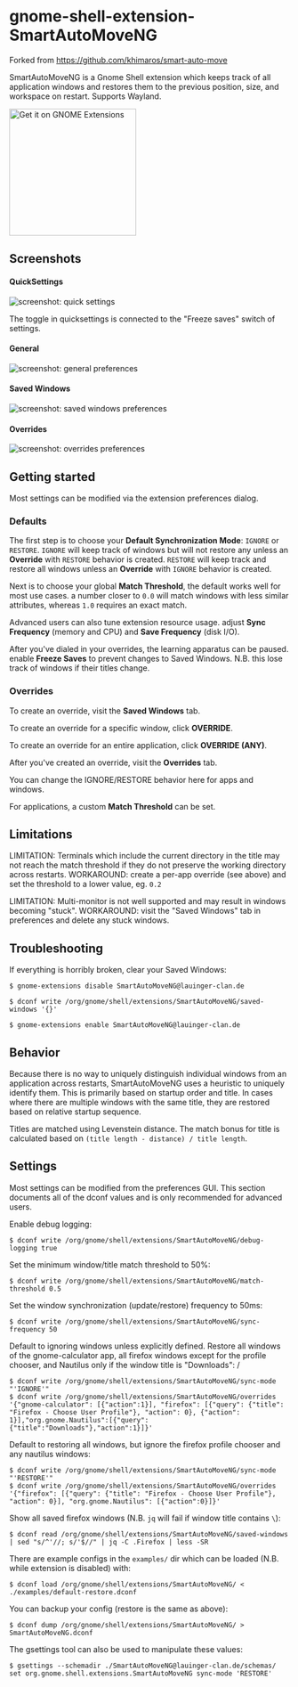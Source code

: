 # gnome-shell-extension-SmartAutoMoveNG

Forked from https://github.com/khimaros/smart-auto-move

SmartAutoMoveNG
is a Gnome Shell extension which keeps track of all application windows and restores them to the previous position, size, and workspace on restart. Supports Wayland.

<p align="left">
  <a href="https://extensions.gnome.org/extension/8149/smart-auto-move-ng/">
    <img alt="Get it on GNOME Extensions" width="228" src="https://raw.githubusercontent.com/andyholmes/gnome-shell-extensions-badge/master/get-it-on-ego.svg?sanitize=true"/>
  </a>
</p>

## Screenshots

#### QuickSettings

![screenshot: quick settings](docs/screenshot-quicksettings.png)

The toggle in quicksettings is connected to the "Freeze saves" switch of settings.

#### General

![screenshot: general preferences](docs/screenshot-general.png)

#### Saved Windows

![screenshot: saved windows preferences](docs/screenshot-saved-windows.png)

#### Overrides

![screenshot: overrides preferences](docs/screenshot-overrides.png)

## Getting started

Most settings can be modified via the extension preferences dialog.

### Defaults

The first step is to choose your **Default Synchronization Mode**: `IGNORE` or `RESTORE`. `IGNORE` will keep track of windows but will not restore any unless an **Override** with `RESTORE` behavior is created. `RESTORE` will keep track and restore all windows unless an **Override** with `IGNORE` behavior is created.

Next is to choose your global **Match Threshold**, the default works well for most use cases. a number closer to `0.0` will match windows with less similar attributes, whereas `1.0` requires an exact match.

Advanced users can also tune extension resource usage. adjust **Sync Frequency** (memory and CPU) and **Save Frequency** (disk I/O).

After you've dialed in your overrides, the learning apparatus can be paused. enable **Freeze Saves** to prevent changes to Saved Windows. N.B. this lose track of windows if their titles change.

### Overrides

To create an override, visit the **Saved Windows** tab.

To create an override for a specific window, click **OVERRIDE**.

To create an override for an entire application, click **OVERRIDE (ANY)**.

After you've created an override, visit the **Overrides** tab.

You can change the IGNORE/RESTORE behavior here for apps and windows.

For applications, a custom **Match Threshold** can be set.

## Limitations

LIMITATION: Terminals which include the current directory in the title may not reach the match threshold if they do not preserve the working directory across restarts. WORKAROUND: create a per-app override (see above) and set the threshold to a lower value, eg. `0.2`

LIMITATION: Multi-monitor is not well supported and may result in windows becoming "stuck". WORKAROUND: visit the "Saved Windows" tab in preferences and delete any stuck windows.

## Troubleshooting

If everything is horribly broken, clear your Saved Windows:

```
$ gnome-extensions disable SmartAutoMoveNG@lauinger-clan.de

$ dconf write /org/gnome/shell/extensions/SmartAutoMoveNG/saved-windows '{}'

$ gnome-extensions enable SmartAutoMoveNG@lauinger-clan.de
```

## Behavior

Because there is no way to uniquely distinguish individual windows from an application across restarts, SmartAutoMoveNG
uses a heuristic to uniquely identify them. This is primarily based on startup order and title. In cases where there are multiple windows with the same title, they are restored based on relative startup sequence.

Titles are matched using Levenstein distance. The match bonus for title is calculated based on `(title length - distance) / title length`.

## Settings

Most settings can be modified from the preferences GUI. This section documents all of the dconf values and is only recommended for advanced users.

Enable debug logging:

```
$ dconf write /org/gnome/shell/extensions/SmartAutoMoveNG/debug-logging true
```

Set the minimum window/title match threshold to 50%:

```
$ dconf write /org/gnome/shell/extensions/SmartAutoMoveNG/match-threshold 0.5
```

Set the window synchronization (update/restore) frequency to 50ms:

```
$ dconf write /org/gnome/shell/extensions/SmartAutoMoveNG/sync-frequency 50
```

Default to ignoring windows unless explicitly defined. Restore all windows of the gnome-calculator app, all firefox windows except for the profile chooser, and Nautilus only if the window title is "Downloads":
/

```
$ dconf write /org/gnome/shell/extensions/SmartAutoMoveNG/sync-mode "'IGNORE'"
$ dconf write /org/gnome/shell/extensions/SmartAutoMoveNG/overrides '{"gnome-calculator": [{"action":1}], "firefox": [{"query": {"title": "Firefox - Choose User Profile"}, "action": 0}, {"action": 1}],"org.gnome.Nautilus":[{"query":{"title":"Downloads"},"action":1}]}'
```

Default to restoring all windows, but ignore the firefox profile chooser and any nautilus windows:

```
$ dconf write /org/gnome/shell/extensions/SmartAutoMoveNG/sync-mode "'RESTORE'"
$ dconf write /org/gnome/shell/extensions/SmartAutoMoveNG/overrides '{"firefox": [{"query": {"title": "Firefox - Choose User Profile"}, "action": 0}], "org.gnome.Nautilus": [{"action":0}]}'
```

Show all saved firefox windows (N.B. `jq` will fail if window title contains `\`):

```
$ dconf read /org/gnome/shell/extensions/SmartAutoMoveNG/saved-windows | sed "s/^'//; s/'$//" | jq -C .Firefox | less -SR
```

There are example configs in the `examples/` dir which can be loaded (N.B. while extension is disabled) with:

```
$ dconf load /org/gnome/shell/extensions/SmartAutoMoveNG/ < ./examples/default-restore.dconf
```

You can backup your config (restore is the same as above):

```
$ dconf dump /org/gnome/shell/extensions/SmartAutoMoveNG/ > SmartAutoMoveNG.dconf
```

The gsettings tool can also be used to manipulate these values:

```
$ gsettings --schemadir ./SmartAutoMoveNG@lauinger-clan.de/schemas/ set org.gnome.shell.extensions.SmartAutoMoveNG sync-mode 'RESTORE'
```
